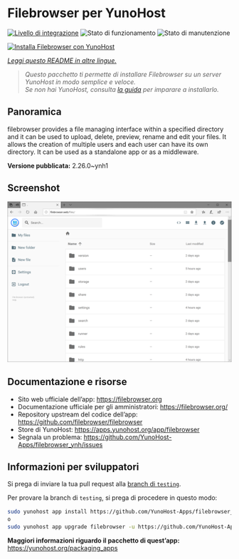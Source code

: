 <!--
N.B.: Questo README è stato automaticamente generato da <https://github.com/YunoHost/apps/tree/master/tools/readme_generator>
NON DEVE essere modificato manualmente.
-->

# Filebrowser per YunoHost

[![Livello di integrazione](https://dash.yunohost.org/integration/filebrowser.svg)](https://dash.yunohost.org/appci/app/filebrowser) ![Stato di funzionamento](https://ci-apps.yunohost.org/ci/badges/filebrowser.status.svg) ![Stato di manutenzione](https://ci-apps.yunohost.org/ci/badges/filebrowser.maintain.svg)

[![Installa Filebrowser con YunoHost](https://install-app.yunohost.org/install-with-yunohost.svg)](https://install-app.yunohost.org/?app=filebrowser)

*[Leggi questo README in altre lingue.](./ALL_README.md)*

> *Questo pacchetto ti permette di installare Filebrowser su un server YunoHost in modo semplice e veloce.*  
> *Se non hai YunoHost, consulta [la guida](https://yunohost.org/install) per imparare a installarlo.*

## Panoramica

filebrowser provides a file managing interface within a specified directory and it can be used to upload, delete, preview, rename and edit your files. It allows the creation of multiple users and each user can have its own directory. It can be used as a standalone app or as a middleware.


**Versione pubblicata:** 2.26.0~ynh1

## Screenshot

![Screenshot di Filebrowser](./doc/screenshots/screenshot.PNG)

## Documentazione e risorse

- Sito web ufficiale dell’app: <https://filebrowser.org>
- Documentazione ufficiale per gli amministratori: <https://filebrowser.org/>
- Repository upstream del codice dell’app: <https://github.com/filebrowser/filebrowser>
- Store di YunoHost: <https://apps.yunohost.org/app/filebrowser>
- Segnala un problema: <https://github.com/YunoHost-Apps/filebrowser_ynh/issues>

## Informazioni per sviluppatori

Si prega di inviare la tua pull request alla [branch di `testing`](https://github.com/YunoHost-Apps/filebrowser_ynh/tree/testing).

Per provare la branch di `testing`, si prega di procedere in questo modo:

```bash
sudo yunohost app install https://github.com/YunoHost-Apps/filebrowser_ynh/tree/testing --debug
o
sudo yunohost app upgrade filebrowser -u https://github.com/YunoHost-Apps/filebrowser_ynh/tree/testing --debug
```

**Maggiori informazioni riguardo il pacchetto di quest’app:** <https://yunohost.org/packaging_apps>
